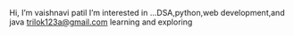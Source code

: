 Hi, I’m vaishnavi patil
I’m interested in ...DSA,python,web development,and java
trilok123a@gmail.com
learning and exploring

